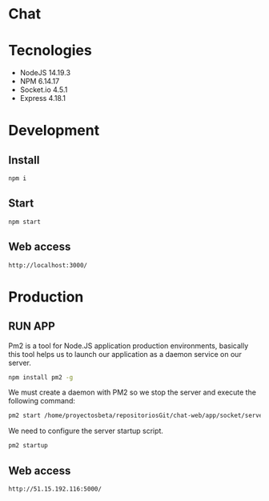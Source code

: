 # Chat

# Tecnologies

- NodeJS 14.19.3
- NPM 6.14.17
- Socket.io 4.5.1
- Express 4.18.1

# Development

## Install

```bash
npm i
```

## Start

```bash
npm start
```

## Web access

```
http://localhost:3000/
```

# Production

## RUN APP

Pm2 is a tool for Node.JS application production environments, basically this tool helps us to launch our application as a daemon service on our server.

```bash
npm install pm2 -g
```

We must create a daemon with PM2 so we stop the server and execute the following command:

```bash
pm2 start /home/proyectosbeta/repositoriosGit/chat-web/app/socket/server.js --name chat-web
```

We need to configure the server startup script.

```bash
pm2 startup
```

## Web access

```
http://51.15.192.116:5000/
```